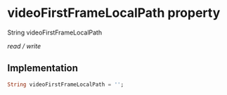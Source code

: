 


# videoFirstFrameLocalPath property







String videoFirstFrameLocalPath
  
_<span class="feature">read / write</span>_






## Implementation

```dart
String videoFirstFrameLocalPath = '';
```







